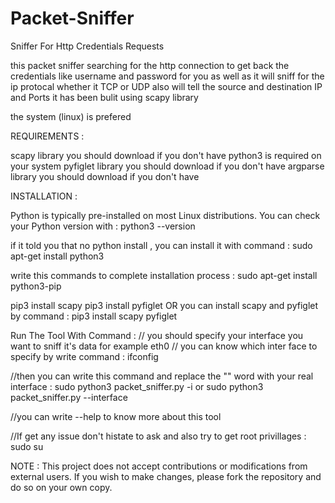 # Packet-Sniffer
Sniffer For Http Credentials Requests

this packet sniffer searching for the http connection to get back the credentials like username and password for you
as well as it will sniff for the ip protocal whether it TCP or UDP
also will tell the source and destination IP and Ports
it has been bulit using scapy library


the system (linux) is prefered 

REQUIREMENTS : 

scapy library you should download if you don't have 
python3 is required on your system
pyfiglet library you should download if you don't have
argparse library you should download if you don't have


INSTALLATION :

Python is typically pre-installed on most Linux distributions. You can check your Python version with :
python3 --version

if it told you that no python install , you can install it with command :
sudo apt-get install python3

write this commands to complete installation process : 
sudo apt-get install python3-pip

pip3 install scapy
pip3 install pyfiglet
OR
you can install scapy and pyfiglet by command :
pip3 install scapy pyfiglet


Run The Tool With Command : 
// you should specify your interface you want to sniff it's data for example eth0
// you can know which inter face to specify by write command : 
ifconfig

//then you can write this command and replace the "<interface>" word with your real interface :
sudo python3 packet_sniffer.py -i <interface>
or
sudo python3 packet_sniffer.py --interface <interface>

//you can write --help to know more about this tool


//If get any issue don't histate to ask and also try to get root privillages :
sudo su 


NOTE : 
This project does not accept contributions or modifications from external users.
If you wish to make changes, please fork the repository and do so on your own copy.


